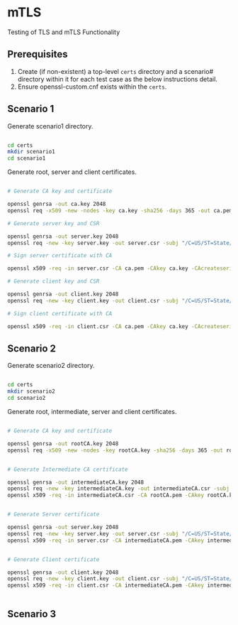 # mTLS
Testing of TLS and mTLS Functionality

## Prerequisites

1. Create (if non-existent) a top-level `certs` directory and a scenario# directory within it for each test case as the below instructions detail.
2. Ensure openssl-custom.cnf exists within the `certs`.

## Scenario 1

Generate scenario1 directory.

```bash

cd certs
mkdir scenario1
cd scenario1

```

Generate root, server and client certificates.

```bash

# Generate CA key and certificate

openssl genrsa -out ca.key 2048
openssl req -x509 -new -nodes -key ca.key -sha256 -days 365 -out ca.pem -subj "/C=US/ST=State/L=City/O=Organization/CN=example.com"

# Generate server key and CSR

openssl genrsa -out server.key 2048
openssl req -new -key server.key -out server.csr -subj "/C=US/ST=State/L=City/O=Organization/CN=localhost"

# Sign server certificate with CA

openssl x509 -req -in server.csr -CA ca.pem -CAkey ca.key -CAcreateserial -out server.crt -days 365 -sha256

# Generate client key and CSR

openssl genrsa -out client.key 2048
openssl req -new -key client.key -out client.csr -subj "/C=US/ST=State/L=City/O=Organization/CN=client"

# Sign client certificate with CA

openssl x509 -req -in client.csr -CA ca.pem -CAkey ca.key -CAcreateserial -out client.crt -days 365 -sha256

```


## Scenario 2

Generate scenario2 directory.

```bash

cd certs
mkdir scenario2
cd scenario2

```

Generate root, intermediate, server and client certificates.

```bash

# Generate CA key and certificate

openssl genrsa -out rootCA.key 2048
openssl req -x509 -new -nodes -key rootCA.key -sha256 -days 365 -out rootCA.pem -subj "/C=US/ST=State/L=City/O=Organization/CN=RootCA" -config openssl-custom.cnf -extensions v3_ca


# Generate Intermediate CA certificate

openssl genrsa -out intermediateCA.key 2048
openssl req -new -key intermediateCA.key -out intermediateCA.csr -subj "/C=US/ST=State/L=City/O=Organization/CN=IntermediateCA"
openssl x509 -req -in intermediateCA.csr -CA rootCA.pem -CAkey rootCA.key -CAcreateserial -out intermediateCA.pem -days 365 -sha256 -extensions v3_ca -extfile openssl-custom.cnf


# Generate Server certificate

openssl genrsa -out server.key 2048
openssl req -new -key server.key -out server.csr -subj "/C=US/ST=State/L=City/O=Organization/CN=localhost"
openssl x509 -req -in server.csr -CA intermediateCA.pem -CAkey intermediateCA.key -CAcreateserial -out server.crt -days 365 -sha256 -extensions v3_server -extfile openssl-custom.cnf


# Generate Client certificate

openssl genrsa -out client.key 2048
openssl req -new -key client.key -out client.csr -subj "/C=US/ST=State/L=City/O=Organization/CN=client"
openssl x509 -req -in client.csr -CA intermediateCA.pem -CAkey intermediateCA.key -CAcreateserial -out client.crt -days 365 -sha256 -extensions v3_client -extfile openssl-custom.cnf



```


## Scenario 3